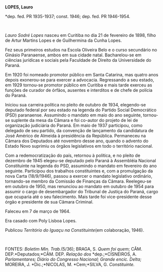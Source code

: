 **LOPES, Lauro**

\*dep. fed. PR 1935-1937; const. 1946; dep. fed. PR 1946-1954.

 

*Lauro Sodré Lopes* nasceu em Curitiba no dia 21 de fevereiro de 1898,
filho de Artur Martins Lopes e de Guilhermina da Cunha Lopes.

Fez seus primeiros estudos na Escola Oliveira Belo e o curso secundário
no Ginásio Paranaense, ambos em sua cidade natal. Bacharelou-se em
ciências jurídicas e sociais pela Faculdade de Direito da Universidade
do Paraná.

Em 1920 foi nomeado promotor público em Santa Catarina, mas quatro anos
depois exonerou-se para exercer a advocacia. Regressando a seu estado,
em 1929 tornou-se promotor público em Curitiba e mais tarde exerceu as
funções de curador de órfãos, ausentes e interditos e de chefe de
polícia do Paraná.

Iniciou sua carreira política no pleito de outubro de 1934, elegendo-se
deputado federal por seu estado na legenda do Partido Social Democrático
(PSD) paranaense. Assumindo o mandato em maio do ano seguinte, tornou-se
suplente da mesa da Câmara e foi co-autor do projeto de lei de
organização judiciária do Paraná. Em maio de 1937 participou, como
delegado de seu partido, da convenção de lançamento da candidatura de
José Américo de Almeida à presidência da República. Permaneceu na Câmara
dos Deputados até novembro desse ano, quando o advento do Estado Novo
suprimiu os órgãos legislativos em todo o território nacional.

Com a redemocratização do país, retornou à política, e no pleito de
dezembro de 1945 elegeu-se deputado pelo Paraná à Assembléia Nacional
Constituinte na legenda do PSD, assumindo o mandato em fevereiro do ano
seguinte. Participou dos trabalhos constituintes e, com a promulgação da
nova Carta (18/9/1946), passou a exercer o mandato legislativo
ordinário, tornando-se membro da Comissão de Finanças da Câmara.
Reelegeu-se em outubro de 1950, mas renunciou ao mandato em outubro de
1954 para assumir o cargo de desembargador do Tribunal de Justiça do
Paraná, cargo que ocuparia até o seu falecimento. Mais tarde foi
vice-presidente desse órgão e presidente de sua Câmara Criminal.

Faleceu em 7 de março de 1964.

Era casado com Poly Lisboa Lopes.

Publicou *Território do Iguaçu na Constituinte*(em colaboração, 1946).

 

FONTES: *Boletim Min. Trab.*(5/36); BRAGA, S. *Quem foi quem*; CÂM.
DEP.*Deputados;*CÂM. DEP. *Relação dos* *dep.;*CISNEIROS, A.
*Parlamentares; Diário* *do Congresso Nacional; Grande encic. Delta;*
MOREIRA, J. *Dic.;*NICOLAS, M. *Cem;*SILVA, G. *Constituinte.*

 
